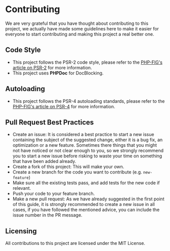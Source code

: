 # Contributing
We are very grateful that you have thought about contributing to this project, we actually have made some guidelines here to make it easier for everyone to start contributing and making this project a real better one.

## Code Style
- This project follows the PSR-2 code style, please refer to the <a href="https://www.php-fig.org/psr/psr-2/" target="_blank">PHP-FIG's article on PSR-2</a> for more information.
- This project uses **PHPDoc** for DocBlocking.

## Autoloading
- This project follows the PSR-4 autoloading standards, please refer to the <a href="https://www.php-fig.org/psr/psr-4/" target="_blank">PHP-FIG's article on PSR-4</a> for more information.

## Pull Request Best Practices
- Create an issue: It is considered a best practice to start a new issue containing the subject of the suggested change, either it is a bug fix, an optimization or a new feature. 
    Sometimes there things that you might not have noticed or not clear enough to you, so we strongly recommend you to start a new issue before risking to waste your time on something that have been added already.
- Create a fork of this project: This will make your own.
- Create a new branch for the code you want to contribute (e.g. `new-feature`)
- Make sure all the existing tests pass, and add tests for the new code if relevant.
- Push your code to your feature branch.
- Make a new pull request: As we have already suggested in the first point of this guide, it is strongly recommended to create a new issue in all cases, if you have followed the mentioned advice, you can include the issue number in the PR message.

## Licensing
All contributions to this project are licensed under the MIT License.
